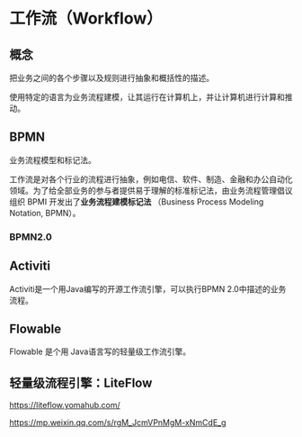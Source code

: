 # 工作流（Workflow）



## 概念

把业务之间的各个步骤以及规则进行抽象和概括性的描述。

使用特定的语言为业务流程建模，让其运行在计算机上，并让计算机进行计算和推动。



## BPMN

业务流程模型和标记法。

工作流是对各个行业的流程进行抽象，例如电信、软件、制造、金融和办公自动化领域。为了给全部业务的参与者提供易于理解的标准标记法，由业务流程管理倡议组织 BPMI 开发出了**业务流程建模标记法** （Business Process Modeling Notation, BPMN）。



### BPMN2.0







## Activiti

Activiti是一个用Java编写的开源工作流引擎，可以执行BPMN 2.0中描述的业务流程。





## Flowable

Flowable 是个用 Java语言写的轻量级工作流引擎。



## 轻量级流程引擎：LiteFlow

https://liteflow.yomahub.com/

https://mp.weixin.qq.com/s/rgM_JcmVPnMgM-xNmCdE_g
